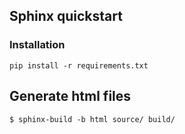 ## Sphinx quickstart

### Installation 
	pip install -r requirements.txt
	
## Generate html files
	$ sphinx-build -b html source/ build/